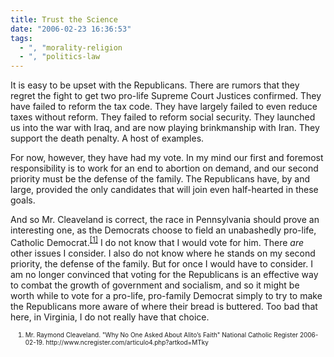```yaml
---
title: Trust the Science
date: "2006-02-23 16:36:53"
tags:
  - ", "morality-religion
  - ", "politics-law
---
```


<p>It is easy to be upset with the Republicans.  There are rumors that they regret the fight to get two pro-life Supreme Court Justices confirmed.  They have failed to reform the tax code. They have largely failed to even reduce taxes without reform. They failed to reform social security.  They launched us into the war with Iraq, and are now playing brinkmanship with Iran. They support the death penalty.  A host of examples.</p>  <p>For now, however, they have had my vote.  In my mind our first and foremost responsibility is to work for an end to abortion on demand, and our second priority must be the defense of the family. The Republicans have, by and large, provided the only candidates that will join even half-hearted in these goals.</p>  <p>And so Mr. Cleaveland is correct, the race in Pennsylvania should prove an interesting one, as the Democrats choose to field an unabashedly pro-life, Catholic Democrat.<sup><a href="http://www.ncregister.com/articulo4.php?artkod=MTky" title="Why No One Asked About Alito’s Faith">[1]</a></sup> I do not know that I would vote for him.  There <em>are</em> other issues I consider. I also do not know where he stands on my second priority, the defense of the family.  But for once I would have to consider. I am no longer convinced that voting for the Republicans is an effective way to combat the growth of government and socialism, and so it might be worth while to vote for a pro-life, pro-family Democrat simply to try to make the Republicans more aware of where their bread is buttered.  Too bad that here, in Virginia, I do not really have that choice.</p>  <ol><font size="-2"><li><font size="-2">Mr. Raymond Cleaveland. "Why No One Asked About Alito’s Faith" National Catholic Register 2006-02-19.  http://www.ncregister.com/articulo4.php?artkod=MTky </font></li></font></ol>

